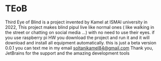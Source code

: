 # TEoB
Third Eye of Blind is a project invented by Kamel at ISMAI university in 2022, This project makes blind pipul live like normal ones ( like walking in the street or chatting on social media ...) with no need to use their eyes. if you use raspberry pi HW you download the project and run it and it will download and install all equipment automatically. this is just a beta version 0.0.1 you can text me in my email soltanikamel84@gmail.com
Thank you, JetBrains for the support and the amazing development tools 
